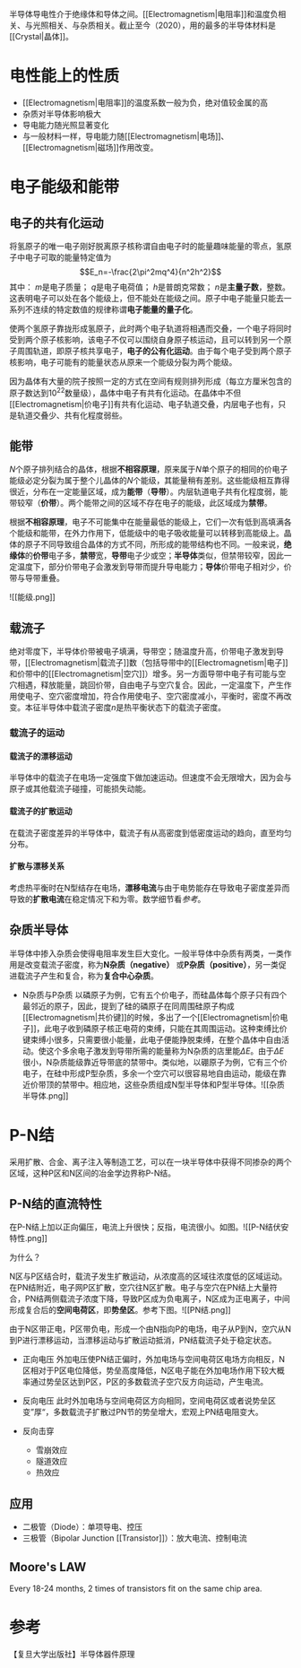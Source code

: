 半导体导电性介于绝缘体和导体之间。[[Electromagnetism|电阻率]]和温度负相关、与光照相关、与杂质相关。截止至今（2020），用的最多的半导体材料是[[Crystal|晶体]]。

# 电性能上的性质
-	[[Electromagnetism|电阻率]]的温度系数一般为负，绝对值较金属的高
-	杂质对半导体影响极大
-	导电能力随光照显著变化
-	与一般材料一样，导电能力随[[Electromagnetism|电场]]、[[Electromagnetism|磁场]]作用改变。

# 电子能级和能带
## 电子的共有化运动
将氢原子的唯一电子刚好脱离原子核称谓自由电子时的能量趣味能量的零点，氢原子中电子可取的能量特定值为
$$E_n=-\frac{2\pi^2mq^4}{n^2h^2}$$
其中：
$m$是电子质量；
$q$是电子电荷值；
$h$是普朗克常数；
$n$是**主量子数**，整数。
这表明电子可以处在各个能级上，但不能处在能级之间。原子中电子能量只能去一系列不连续的特定数值的规律称谓**电子能量的量子化**。

使两个氢原子靠拢形成氢原子，此时两个电子轨道将相遇而交叠，一个电子将同时受到两个原子核影响，该电子不仅可以围绕自身原子核运动，且可以转到另一个原子周围轨道，即原子核共享电子，**电子的公有化运动**。由于每个电子受到两个原子核影响，电子可能有的能量状态从原来一个能级分裂为两个能级。

因为晶体有大量的院子按照一定的方式在空间有规则排列形成（每立方厘米包含的原子数达到$10^{22}$数量级），晶体中电子有共有化运动。在晶体中不但[[Electromagnetism|价电子]]有共有化运动、电子轨道交叠，内层电子也有，只是轨道交叠少、共有化程度弱些。

## 能带
$N$个原子排列结合的晶体，根据**不相容原理**，原来属于$N$单个原子的相同的价电子能级必定分裂为属于整个儿晶体的$N$个能级，其能量稍有差别。这些能级相互靠得很近，分布在一定能量区域，成为**能带**（**导带**）。内层轨道电子共有化程度弱，能带较窄（**价带**）。两个能带之间的区域不存在电子的能级，此区域成为**禁带**。

根据**不相容原理**，电子不可能集中在能量最低的能级上，它们一次有低到高填满各个能级和能带，在外力作用下，低能级中的电子吸收能量可以转移到高能级上。晶体的原子不同导致组合晶体的方式不同，所形成的能带结构也不同。一般来说，**绝缘体**的**价带**电子多，**禁带**宽，**导带**电子少或空；**半导体**类似，但禁带较窄，因此一定温度下，部分价带电子会激发到导带而提升导电能力；**导体**价带电子相对少，价带与导带重叠。

![[能级.png]]

## 载流子
绝对零度下，半导体价带被电子填满，导带空；随温度升高，价带电子激发到导带，[[Electromagnetism|载流子]]数（包括导带中的[[Electromagnetism|电子]]和价带中的[[Electromagnetism|空穴]]）增多。另一方面导带中电子有可能与空穴相遇，释放能量，跳回价带，自由电子与空穴复合。因此，一定温度下，产生作用使电子、空穴密度增加，符合作用使电子、空穴密度减小，平衡时，密度不再改变。本征半导体中载流子密度$n$是热平衡状态下的载流子密度。

### 载流子的运动

#### 载流子的漂移运动
半导体中的载流子在电场一定强度下做加速运动。但速度不会无限增大，因为会与原子或其他载流子碰撞，可能损失动能。

#### 载流子的扩散运动
在载流子密度差异的半导体中，载流子有从高密度到低密度运动的趋向，直至均匀分布。

#### 扩散与漂移关系
考虑热平衡时在N型结存在电场，**漂移电流**与由于电势能存在导致电子密度差异而导致的**扩散电流**在稳定情况下和为零。数学细节看*参考*。

## 杂质半导体
半导体中掺入杂质会使得电阻率发生巨大变化。一般半导体中杂质有两类，一类作用是改变载流子密度，称为**N杂质（negative）** 或**P杂质（positive）**，另一类促进载流子产生和复合，称为**复合中心杂质**。

- N杂质与P杂质
以磷原子为例，它有五个价电子，而硅晶体每个原子只有四个最邻近的原子，因此，提到了硅的磷原子在同周围硅原子构成[[Electromagnetism|共价键]]的时候，多出了一个[[Electromagnetism|价电子]]，此电子收到磷原子核正电荷的束缚，只能在其周围运动。这种束缚比价键束缚小很多，只需要很小能量，此电子便能挣脱束缚，在整个晶体中自由活动。使这个多余电子激发到导带所需的能量称为N杂质的店里能$\Delta{E}$。由于$\Delta{E}$很小，N杂质能级靠近导带底的禁带中。类似地，以硼原子为例，它有三个价电子，在硅中形成P型杂质，多余一个空穴可以很容易地自由运动，能级在靠近价带顶的禁带中。相应地，这些杂质组成N型半导体和P型半导体。![[杂质半导体.png]]

# P-N结
采用扩散、合金、离子注入等制造工艺，可以在一块半导体中获得不同掺杂的两个区域，这种P区和N区间的冶金学边界称P-N结。

## P-N结的直流特性
在P-N结上加以正向偏压，电流上升很快；反指，电流很小。如图。![[P-N结伏安特性.png]]

为什么？

N区与P区结合时，载流子发生扩散运动，从浓度高的区域往浓度低的区域运动。在PN结附近，电子网P区扩散，空穴往N区扩散。电子与空穴在PN结上大量符合，PN结两侧载流子浓度下降，导致P区成为负电离子，N区成为正电离子，中间形成复合后的**空间电荷区**，即**势垒区**。参考下图。![[PN结.png]]

由于N区带正电，P区带负电，形成一个由N指向P的电场，电子从P到N，空穴从N到P进行漂移运动，当漂移运动与扩散运动抵消，PN结载流子处于稳定状态。

- 正向电压
外加电压使PN结正偏时，外加电场与空间电荷区电场方向相反，N区相对于P区电位降低，势垒高度降低，N区电子能在外加电场作用下较大概率通过势垒区达到P区，P区的多数载流子空穴反方向运动，产生电流。

- 反向电压
此时外加电场与空间电荷区方向相同，空间电荷区或者说势垒区变”厚“，多数载流子扩散过PN节的势垒增大，宏观上PN结电阻变大。

- 反向击穿
	- 雪崩效应
	- 隧道效应
	- 热效应

## 应用
- 二极管（Diode）：单项导电、控压
- 三极管（Bipolar Junction [[Transistor]]）：放大电流、控制电流

## Moore's LAW
Every 18-24 months, 2 times of transistors fit on the same chip area.

# 参考
【复旦大学出版社】半导体器件原理